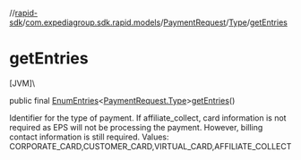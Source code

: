 //[rapid-sdk](../../../../index.md)/[com.expediagroup.sdk.rapid.models](../../index.md)/[PaymentRequest](../index.md)/[Type](index.md)/[getEntries](get-entries.md)

# getEntries

[JVM]\

public final [EnumEntries](https://kotlinlang.org/api/latest/jvm/stdlib/kotlin.enums/-enum-entries/index.html)&lt;[PaymentRequest.Type](index.md)&gt;[getEntries](get-entries.md)()

Identifier for the type of payment. If affiliate_collect, card information is not required as EPS will not be processing the payment. However, billing contact information is still required. Values: CORPORATE_CARD,CUSTOMER_CARD,VIRTUAL_CARD,AFFILIATE_COLLECT
